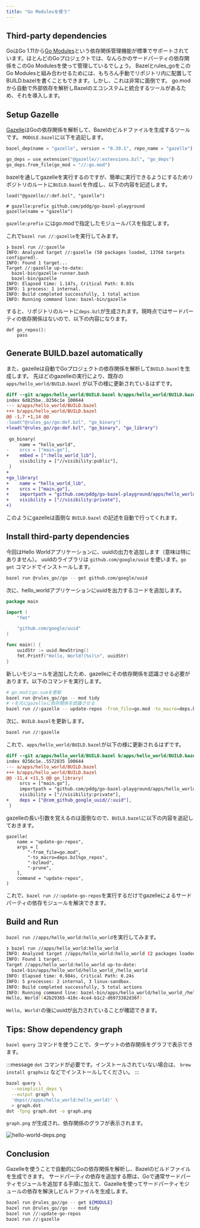 ```yaml
---
title: "Go Modulesを使う"
---
```


## Third-party dependencies

GoはGo 1.11から[Go Modules](https://go.dev/doc/modules/managing-dependencies)という依存関係管理機能が標準でサポートされています。ほとんどのGoプロジェクトでは、なんらかのサードパーティの依存関係をこのGo Modulesを使って管理しているでしょう。
Bazelとrules_goをこのGo Modulesと組み合わせるためには、もちろん手動でリポジトリ内に配置してBUILD.bazelを書くこともできます。しかし、これは非常に面倒です。
go.modから自動で外部依存を解析しBazelのエコシステムと統合するツールがあるため、それを導入します。

## Setup Gazelle

[Gazelle](https://github.com/bazelbuild/bazel-gazelle)はGoの依存関係を解析して、Bazelのビルドファイルを生成するツールです。
`MODULE.bazel`に以下を追記します。

```python
bazel_dep(name = "gazelle", version = "0.39.1", repo_name = "gazelle")

go_deps = use_extension("@gazelle//:extensions.bzl", "go_deps")
go_deps.from_file(go_mod = "//:go.mod")
```

bazelを通してgazelleを実行するのですが、簡単に実行できるようにするためリポジトリのルートに`BUILD.bazel`を作成し、以下の内容を記述します。

```python:BUILD.bazel
load("@gazelle//:def.bzl", "gazelle")

# gazelle:prefix github.com/pddg/go-bazel-playground
gazelle(name = "gazelle")
```

`gazelle:prefix` にはgo.modで指定したモジュールパスを指定します。

これで`bazel run //:gazelle`を実行してみます。

```text
❯ bazel run //:gazelle
INFO: Analyzed target //:gazelle (50 packages loaded, 13768 targets configured).
INFO: Found 1 target...
Target //:gazelle up-to-date:
  bazel-bin/gazelle-runner.bash
  bazel-bin/gazelle
INFO: Elapsed time: 1.147s, Critical Path: 0.03s
INFO: 1 process: 1 internal.
INFO: Build completed successfully, 1 total action
INFO: Running command line: bazel-bin/gazelle
```

すると、リポジトリのルートに`deps.bzl`が生成されます。現時点ではサードパーティの依存関係はないので、以下の内容になります。

```python:deps.bzl
def go_repos():
    pass
```

## Generate BUILD.bazel automatically

また、gazelleは自動でGoプロジェクトの依存関係を解析して`BUILD.bazel`を生成します。
先ほどのgazelleの実行により、既存の `apps/hello_world/BUILD.bazel` が以下の様に更新されているはずです。

```diff
diff --git a/apps/hello_world/BUILD.bazel b/apps/hello_world/BUILD.bazel
index 6d825be..0256c1e 100644
--- a/apps/hello_world/BUILD.bazel
+++ b/apps/hello_world/BUILD.bazel
@@ -1,7 +1,14 @@
-load("@rules_go//go:def.bzl", "go_binary")
+load("@rules_go//go:def.bzl", "go_binary", "go_library")
 
 go_binary(
     name = "hello_world",
-    srcs = ["main.go"],
+    embed = [":hello_world_lib"],
     visibility = ["//visibility:public"],
 )
+
+go_library(
+    name = "hello_world_lib",
+    srcs = ["main.go"],
+    importpath = "github.com/pddg/go-bazel-playground/apps/hello_world",
+    visibility = ["//visibility:private"],
+)
```

このようにgazelleは面倒な `BUILD.bazel` の記述を自動で行ってくれます。

## Install third-party dependencies

今回はHello Worldアプリケーションに、uuidの出力を追加します（意味は特にありません）。
uuidのライブラリは `github.com/google/uuid` を使います。`go get` コマンドでインストールします。

```bash
bazel run @rules_go//go -- get github.com/google/uuid
```

次に、hello_worldアプリケーションにuuidを出力するコードを追加します。

```go:apps/hello_world/main.go
package main

import (
	"fmt"

	"github.com/google/uuid"
)

func main() {
	uuidStr := uuid.NewString()
	fmt.Printf("Hello, World!(%s)\n", uuidStr)
}
```

新しいモジュールを追加したため、gazelleにその依存関係を認識させる必要があります。以下のコマンドを実行します。

```bash
# go.modとgo.sumを更新
bazel run @rules_go//go -- mod tidy
# ↑を元にgazelleに依存関係を認識させる
bazel run //:gazelle -- update-repos -from_file=go.mod -to_macro=deps.bzl%go_repos -prune -bzlmod
```

次に、`BUILD.bazel`を更新します。

```bash
bazel run //:gazelle
```

これで、`apps/hello_world/BUILD.bazel`が以下の様に更新されるはずです。

```diff
diff --git a/apps/hello_world/BUILD.bazel b/apps/hello_world/BUILD.bazel
index 0256c1e..5572835 100644
--- a/apps/hello_world/BUILD.bazel
+++ b/apps/hello_world/BUILD.bazel
@@ -11,4 +11,5 @@ go_library(
     srcs = ["main.go"],
     importpath = "github.com/pddg/go-bazel-playground/apps/hello_world",
     visibility = ["//visibility:private"],
+    deps = ["@com_github_google_uuid//:uuid"],
 )
```

gazelleの長い引数を覚えるのは面倒なので、`BUILD.bazel`に以下の内容を追記しておきます。

```python:BUILD.bazel
gazelle(
    name = "update-go-repos",
    args = [
        "-from_file=go.mod",
        "-to_macro=deps.bzl%go_repos",
        "-bzlmod",
        "-prune",
    ],
    command = "update-repos",
)
```

これで、`bazel run //:update-go-repos`を実行するだけでgazelleによるサードパーティの依存モジュールを解決できます。

## Build and Run

`bazel run //apps/hello_world:hello_world`を実行してみます。

```bash
❯ bazel run //apps/hello_world:hello_world
INFO: Analyzed target //apps/hello_world:hello_world (2 packages loaded, 21 targets configured).
INFO: Found 1 target...
Target //apps/hello_world:hello_world up-to-date:
  bazel-bin/apps/hello_world/hello_world_/hello_world
INFO: Elapsed time: 0.984s, Critical Path: 0.24s
INFO: 5 processes: 2 internal, 3 linux-sandbox.
INFO: Build completed successfully, 5 total actions
INFO: Running command line: bazel-bin/apps/hello_world/hello_world_/hello_world
Hello, World!(42b29365-410c-4ce4-b1c2-d6973382d36f)
```

`Hello, World!`の後にuuidが出力されていることが確認できます。

## Tips: Show dependency graph

`bazel query` コマンドを使うことで、ターゲットの依存関係をグラフで表示できます。

:::message
`dot` コマンドが必要です。インストールされていない場合は、 `brew install graphviz` などでインストールしてください。
:::

```bash
bazel query \
  --noimplicit_deps \
  --output graph \
  'deps(//apps/hello_world:hello_world)' \
  > graph.dot
dot -Tpng graph.dot -o graph.png
```

`graph.png` が生成され、依存関係のグラフが表示されます。

![hello-world-deps.png](/images/books/go-with-bazel/hello-world-deps.png)

## Conclusion

Gazelleを使うことで自動的にGoの依存関係を解析し、Bazelのビルドファイルを生成できます。
サードパーティの依存を追加する際は、Goで通常サードパーティモジュールを追加する手順に加えて、Gazelleを使ってサードパーティモジュールの依存を解決しビルドファイルを生成します。

```bash
bazel run @rules_go//go -- get ${MODULE}
bazel run @rules_go//go -- mod tidy
bazel run //:update-go-repos
bazel run //:gazelle
```
